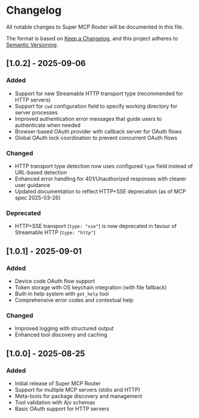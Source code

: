 # Changelog

All notable changes to Super MCP Router will be documented in this file.

The format is based on [Keep a Changelog](https://keepachangelog.com/en/1.0.0/),
and this project adheres to [Semantic Versioning](https://semver.org/spec/v2.0.0.html).

## [1.0.2] - 2025-09-06

### Added
- Support for new Streamable HTTP transport type (recommended for HTTP servers)
- Support for `cwd` configuration field to specify working directory for server processes
- Improved authentication error messages that guide users to authenticate when needed
- Browser-based OAuth provider with callback server for OAuth flows
- Global OAuth lock coordination to prevent concurrent OAuth flows

### Changed
- HTTP transport type detection now uses configured `type` field instead of URL-based detection
- Enhanced error handling for 401/Unauthorized responses with clearer user guidance
- Updated documentation to reflect HTTP+SSE deprecation (as of MCP spec 2025-03-26)

### Deprecated
- HTTP+SSE transport (`type: "sse"`) is now deprecated in favour of Streamable HTTP (`type: "http"`)

## [1.0.1] - 2025-09-01

### Added
- Device code OAuth flow support
- Token storage with OS keychain integration (with file fallback)
- Built-in help system with `get_help` tool
- Comprehensive error codes and contextual help

### Changed
- Improved logging with structured output
- Enhanced tool discovery and caching

## [1.0.0] - 2025-08-25

### Added
- Initial release of Super MCP Router
- Support for multiple MCP servers (stdio and HTTP)
- Meta-tools for package discovery and management
- Tool validation with Ajv schemas
- Basic OAuth support for HTTP servers